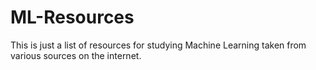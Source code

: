 # ML-Resources
This is just a list of resources for studying Machine Learning taken from various sources on the internet.
